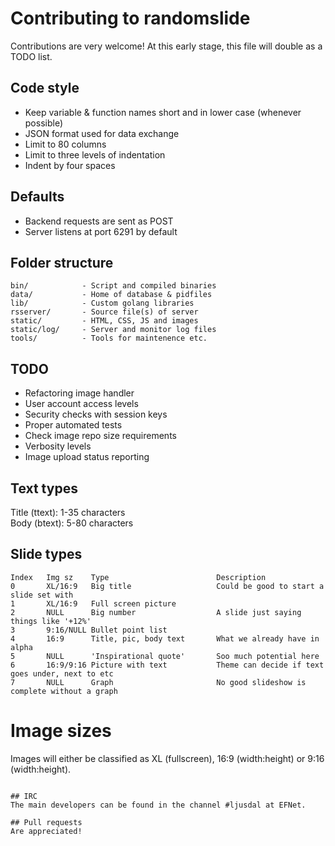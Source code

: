 # Contributing to randomslide
Contributions are very welcome! At this early stage, this file will double as a TODO list.

## Code style
* Keep variable & function names short and in lower case (whenever possible)
* JSON format used for data exchange
* Limit to 80 columns
* Limit to three levels of indentation
* Indent by four spaces

## Defaults
* Backend requests are sent as POST
* Server listens at port 6291 by default

## Folder structure
```
bin/            - Script and compiled binaries
data/           - Home of database & pidfiles
lib/            - Custom golang libraries
rsserver/       - Source file(s) of server
static/         - HTML, CSS, JS and images
static/log/     - Server and monitor log files
tools/          - Tools for maintenence etc.
```

## TODO
* Refactoring image handler
* User account access levels
* Security checks with session keys
* Proper automated tests
* Check image repo size requirements
* Verbosity levels
* Image upload status reporting

## Text types
Title (ttext): 1-35 characters  
Body (btext): 5-80 characters

## Slide types
```
Index   Img sz    Type                        Description
0       XL/16:9   Big title                   Could be good to start a slide set with
1       XL/16:9   Full screen picture
2       NULL      Big number                  A slide just saying things like '+12%'
3       9:16/NULL Bullet point list
4       16:9      Title, pic, body text       What we already have in alpha
5       NULL      'Inspirational quote'       Soo much potential here
6       16:9/9:16 Picture with text           Theme can decide if text goes under, next to etc
7       NULL      Graph                       No good slideshow is complete without a graph
```

# Image sizes
Images will either be classified as XL (fullscreen), 16:9 (width:height) or 9:16 (width:height).
```

## IRC
The main developers can be found in the channel #ljusdal at EFNet.

## Pull requests
Are appreciated!
